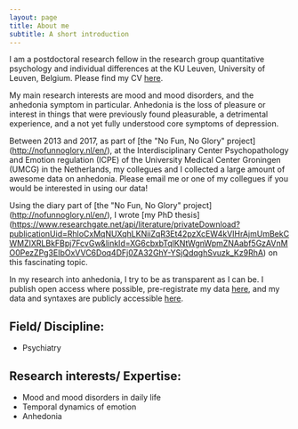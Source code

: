 ```yaml
---
layout: page
title: About me
subtitle: A short introduction
---
```


I am a postdoctoral research fellow in the research group quantitative psychology and individual differences at the KU Leuven, University of Leuven, Belgium. Please find my CV [here](https://www.rug.nl/staff/v.e.heininga/cv).

My main research interests are mood and mood disorders, and the anhedonia symptom in particular. Anhedonia is the loss of pleasure or interest in things that were previously found pleasurable, a detrimental experience, and a not yet fully understood core symptoms of depression.

Between 2013 and 2017, as part of [the "No Fun, No Glory" project] (http://nofunnoglory.nl/en/), at the Interdisciplinary Center Psychopathology and Emotion regulation (ICPE) of the University Medical Center Groningen (UMCG) in the Netherlands, my collegues and I collected a large amount of awesome data on anhedonia. Please email me or one of my collegues if you would be interested in using our data!

Using the diary part of [the "No Fun, No Glory" project] (http://nofunnoglory.nl/en/), I wrote [my PhD thesis] (https://www.researchgate.net/api/literature/privateDownload?publicationUid=RhloCxMqNUXqhLKNiiZqR3Et42pzXcEW4kVIHrAjmUmBekCWMZIXRLBkFBpj7FcvGw&linkId=XG6cbxbTqlKNtWgnWpmZNAabf5GzAVnMO0PezZPg3EIbOxVVC6Doq4DFj0ZA32GhY-YSjQdqghSvuzk_Kz9RhA) on this fascinating topic. 

In my research into anhedonia, I try to be as transparent as I can be. I publish open access where possible, pre-registrate my data [here](https://osf.io/7n4qu/), and my data and syntaxes are publicly accessible [here](https://osf.io/k7rfu/).

## Field/ Discipline:

- Psychiatry 

## Research interests/ Expertise:

- Mood and mood disorders in daily life
- Temporal dynamics of emotion
- Anhedonia
